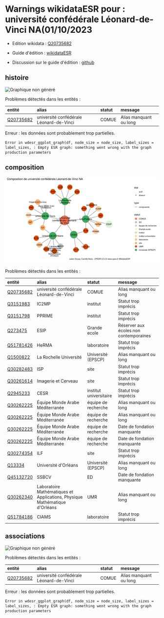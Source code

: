 Warnings wikidataESR pour : université confédérale Léonard-de-Vinci NA(01/10/2023
================

- Edition wikidata : [Q20735682](https://www.wikidata.org/wiki/Q20735682)
- Guide d'édition : [wikidataESR](https://github.com/cpesr/wikidataESR/)

- Discussion sur le guide d'édition : [github](https://github.com/cpesr/wikidataESR/issues)



## histoire 

![Graphique non généré](Q20735682-histoire.png) 

Problèmes détectés dans les entités :

|entité                                               |alias                                   |statut |message                |
|:----------------------------------------------------|:---------------------------------------|:------|:----------------------|
|[Q20735682](https://www.wikidata.org/wiki/Q20735682) |université confédérale Léonard-de-Vinci |COMUE  |Alias manquant ou long |

 


Erreur : les données sont probablement trop partielles.
```
Error in wdesr_ggplot_graph(df, node_size = node_size, label_sizes = label_sizes, : Empty ESR graph: something went wrong with the graph production parameters

``` 



## composition 

![Graphique non généré](Q20735682-composition.png) 

Problèmes détectés dans les entités :

|entité                                               |alias                                                                      |statut                 |message                                |
|:----------------------------------------------------|:--------------------------------------------------------------------------|:----------------------|:--------------------------------------|
|[Q20735682](https://www.wikidata.org/wiki/Q20735682) |université confédérale Léonard-de-Vinci                                    |COMUE                  |Alias manquant ou long                 |
|[Q3151983](https://www.wikidata.org/wiki/Q3151983)   |IC2MP                                                                      |institut               |Statut trop imprécis                   |
|[Q3151798](https://www.wikidata.org/wiki/Q3151798)   |PPRIME                                                                     |institut               |Statut trop imprécis                   |
|[Q273475](https://www.wikidata.org/wiki/Q273475)     |ESIP                                                                       |Grande ecole           |Réserver aux écoles non contemporaines |
|[Q51781426](https://www.wikidata.org/wiki/Q51781426) |HeRMA                                                                      |laboratoire            |Statut trop imprécis                   |
|[Q1500822](https://www.wikidata.org/wiki/Q1500822)   |La Rochelle Université                                                     |Université (EPSCP)     |Alias manquant ou long                 |
|[Q30282483](https://www.wikidata.org/wiki/Q30282483) |ISP                                                                        |site                   |Statut trop imprécis                   |
|[Q30261614](https://www.wikidata.org/wiki/Q30261614) |Imagerie et Cerveau                                                        |site                   |Statut trop imprécis                   |
|[Q2945233](https://www.wikidata.org/wiki/Q2945233)   |CESR                                                                       |institut universitaire |Statut trop imprécis                   |
|[Q30262225](https://www.wikidata.org/wiki/Q30262225) |Équipe Monde Arabe Méditerranée                                            |équipe de recherche    |Alias manquant ou long                 |
|[Q30262225](https://www.wikidata.org/wiki/Q30262225) |Équipe Monde Arabe Méditerranée                                            |équipe de recherche    |Alias manquant ou long                 |
|[Q30262225](https://www.wikidata.org/wiki/Q30262225) |Équipe Monde Arabe Méditerranée                                            |équipe de recherche    |Date de fondation manquante            |
|[Q30262225](https://www.wikidata.org/wiki/Q30262225) |Équipe Monde Arabe Méditerranée                                            |équipe de recherche    |Date de fondation manquante            |
|[Q30274354](https://www.wikidata.org/wiki/Q30274354) |ILF                                                                        |site                   |Statut trop imprécis                   |
|[Q13334](https://www.wikidata.org/wiki/Q13334)       |Université d'Orléans                                                       |Université (EPSCP)     |Alias manquant ou long                 |
|[Q45132720](https://www.wikidata.org/wiki/Q45132720) |SSBCV                                                                      |ED                     |Date de fondation manquante            |
|[Q30262340](https://www.wikidata.org/wiki/Q30262340) |Laboratoire Mathématiques et Applications, Physique Mathématique d'Orléans |UMR                    |Alias manquant ou long                 |
|[Q51784186](https://www.wikidata.org/wiki/Q51784186) |CIAMS                                                                      |laboratoire            |Statut trop imprécis                   |

 



## associations 

![Graphique non généré](Q20735682-associations.png) 

Problèmes détectés dans les entités :

|entité                                               |alias                                   |statut |message                |
|:----------------------------------------------------|:---------------------------------------|:------|:----------------------|
|[Q20735682](https://www.wikidata.org/wiki/Q20735682) |université confédérale Léonard-de-Vinci |COMUE  |Alias manquant ou long |

 


Erreur : les données sont probablement trop partielles.
```
Error in wdesr_ggplot_graph(df, node_size = node_size, label_sizes = label_sizes, : Empty ESR graph: something went wrong with the graph production parameters

``` 

